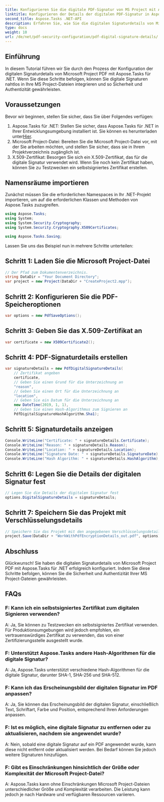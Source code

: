 ```yaml
---
title: Konfigurieren Sie die digitale PDF-Signatur von MS Project mit Aspose.Tasks
linktitle: Konfigurieren der Details der digitalen PDF-Signatur in Aspose.Tasks
second_title: Aspose.Tasks .NET-API
description: Erfahren Sie, wie Sie die digitalen Signaturdetails von Microsoft Project PDF mit Aspose.Tasks für .NET konfigurieren. Sorgen Sie für Sicherheit und Authentizität Ihrer Projektdateien.
type: docs
weight: 10
url: /de/net/pdf-security-configuration/pdf-digital-signature-details/
---
```

## Einführung
In diesem Tutorial führen wir Sie durch den Prozess der Konfiguration der digitalen Signaturdetails von Microsoft Project PDF mit Aspose.Tasks für .NET. Wenn Sie diese Schritte befolgen, können Sie digitale Signaturen nahtlos in Ihre MS Project-Dateien integrieren und so Sicherheit und Authentizität gewährleisten.
## Voraussetzungen
Bevor wir beginnen, stellen Sie sicher, dass Sie über Folgendes verfügen:
1.  Aspose.Tasks für .NET: Stellen Sie sicher, dass Aspose.Tasks für .NET in Ihrer Entwicklungsumgebung installiert ist. Sie können es herunterladen unter[Hier](https://releases.aspose.com/tasks/net/).
2. Microsoft Project-Datei: Bereiten Sie die Microsoft Project-Datei vor, mit der Sie arbeiten möchten, und stellen Sie sicher, dass sie in Ihrem Projektverzeichnis zugänglich ist.
3. X.509-Zertifikat: Besorgen Sie sich ein X.509-Zertifikat, das für die digitale Signatur verwendet wird. Wenn Sie noch kein Zertifikat haben, können Sie zu Testzwecken ein selbstsigniertes Zertifikat erstellen.
## Namensräume importieren
Zunächst müssen Sie die erforderlichen Namespaces in Ihr .NET-Projekt importieren, um auf die erforderlichen Klassen und Methoden von Aspose.Tasks zuzugreifen.
```csharp
using Aspose.Tasks;
using System;
using System.Security.Cryptography;
using System.Security.Cryptography.X509Certificates;

using Aspose.Tasks.Saving;
```
Lassen Sie uns das Beispiel nun in mehrere Schritte unterteilen:
## Schritt 1: Laden Sie die Microsoft Project-Datei
```csharp
// Der Pfad zum Dokumentenverzeichnis.
string DataDir = "Your Document Directory";
var project = new Project(DataDir + "CreateProject2.mpp");
```
## Schritt 2: Konfigurieren Sie die PDF-Speicheroptionen
```csharp
var options = new PdfSaveOptions();
```
## Schritt 3: Geben Sie das X.509-Zertifikat an
```csharp
var certificate = new X509Certificate2();
```
## Schritt 4: PDF-Signaturdetails erstellen
```csharp
var signatureDetails = new PdfDigitalSignatureDetails(
    // Zertifikat angeben
    certificate,
    // Geben Sie einen Grund für die Unterzeichnung an
    "reason",
    // Geben Sie einen Ort für die Unterzeichnung an
    "location",
    // Geben Sie ein Datum für die Unterzeichnung an
    new DateTime(2019, 1, 1),
    // Geben Sie einen Hash-Algorithmus zum Signieren an
    PdfDigitalSignatureHashAlgorithm.Sha1);
```
## Schritt 5: Signaturdetails anzeigen
```csharp
Console.WriteLine("Certificate: " + signatureDetails.Certificate);
Console.WriteLine("Reason: " + signatureDetails.Reason);
Console.WriteLine("Location: " + signatureDetails.Location);
Console.WriteLine("Signature Date: " + signatureDetails.SignatureDate);
Console.WriteLine("Hash Algorithm: " + signatureDetails.HashAlgorithm);
```
## Schritt 6: Legen Sie die Details der digitalen Signatur fest
```csharp
// Legen Sie die Details der digitalen Signatur fest
options.DigitalSignatureDetails = signatureDetails;
```
## Schritt 7: Speichern Sie das Projekt mit Verschlüsselungsdetails
```csharp
// Speichern Sie das Projekt mit den angegebenen Verschlüsselungsdetails
project.Save(DataDir + "WorkWithPdfEncryptionDetails_out.pdf", options);
```
## Abschluss
Glückwunsch! Sie haben die digitalen Signaturdetails von Microsoft Project PDF mit Aspose.Tasks für .NET erfolgreich konfiguriert. Indem Sie diese Schritte befolgen, können Sie die Sicherheit und Authentizität Ihrer MS Project-Dateien gewährleisten.
## FAQs
### F: Kann ich ein selbstsigniertes Zertifikat zum digitalen Signieren verwenden?
A: Ja, Sie können zu Testzwecken ein selbstsigniertes Zertifikat verwenden. Für Produktionsumgebungen wird jedoch empfohlen, ein vertrauenswürdiges Zertifikat zu verwenden, das von einer Zertifizierungsstelle ausgestellt wurde.
### F: Unterstützt Aspose.Tasks andere Hash-Algorithmen für die digitale Signatur?
A: Ja, Aspose.Tasks unterstützt verschiedene Hash-Algorithmen für die digitale Signatur, darunter SHA-1, SHA-256 und SHA-512.
### F: Kann ich das Erscheinungsbild der digitalen Signatur im PDF anpassen?
A: Ja, Sie können das Erscheinungsbild der digitalen Signatur, einschließlich Text, Schriftart, Farbe und Position, entsprechend Ihren Anforderungen anpassen.
### F: Ist es möglich, eine digitale Signatur zu entfernen oder zu aktualisieren, nachdem sie angewendet wurde?
A: Nein, sobald eine digitale Signatur auf ein PDF angewendet wurde, kann diese nicht entfernt oder aktualisiert werden. Bei Bedarf können Sie jedoch weitere Signaturen hinzufügen.
### F: Gibt es Einschränkungen hinsichtlich der Größe oder Komplexität der Microsoft Project-Datei?
A: Aspose.Tasks kann ohne Einschränkungen Microsoft Project-Dateien unterschiedlicher Größe und Komplexität verarbeiten. Die Leistung kann jedoch je nach Hardware und verfügbaren Ressourcen variieren.